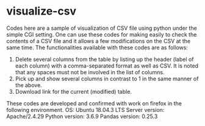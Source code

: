 # visualize-csv
Codes here are a sample of visualization of CSV file using python under the simple CGI setting.
One can use these codes for making easily to check the contents of a CSV file and it allows a few modifications on the CSV at the same time.
The functionalities available with these codes are as follows:
1. Delete several columns from the table by listing up the header (label of each column) with a comma-separated format as well as CSV. It is noted that any spaces must not be involved in the list of columns.
2. Pick up and show several columns in contrast to 1 in the same manner of the above.
3. Download link for the current (modified) table.

These codes are developed and confirmed with work on firefox in the following environment.
OS: Ubuntu 18.04.3 LTS
Server version: Apache/2.4.29
Python version: 3.6.9
Pandas version: 0.25.3
